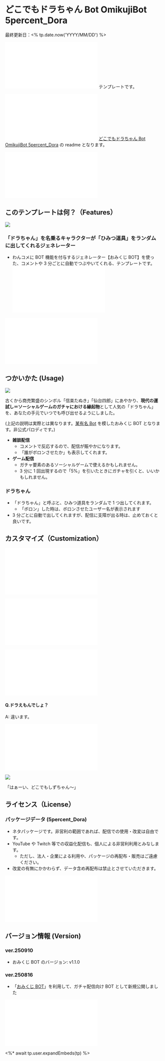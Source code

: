 # どこでもドラちゃん Bot OmikujiBot 5percent_Dora

最終更新日：<% tp.date.now('YYYY/MM/DD') %>

![](/sharedTemplate/intro/intro_11.md) テンプレートです。

![](/sharedTemplate/intro/intro_12.md) [どこでもドラちゃん Bot OmikujiBot 5percent_Dora](https://pintocuru.booth.pm/items/7291931) の readme となります。

![](/sharedTemplate/intro/intro_22_IntroOneComme.md)

## このテンプレートは何？（Features）

![](./images/default.webp)

### 「ドラちゃん」を名乗るキャラクターが「ひみつ道具」をランダムに出してくれるジェネレーター

- わんコメに BOT 機能を付与するジェネレーター【おみくじ BOT】を使った、コメントや 3 分ごとに自動でつぶやいてくれる、テンプレートです。
  ![features_21_InfoOmikujiBotReadMe](/packages/OmikujiBot/template/features/features_21_InfoOmikujiBotReadMe.md)

![Installation_91_OmikujiBotSet](/packages/OmikujiBot/template/installation/Installation_91_OmikujiBotSet.md)

## つかいかた (Usage)

![](./images/250816_1.jpg)

古くから商売繁盛のシンボル「信楽たぬき」「仙台四郎」にあやかり、**現代の運試し＝ソーシャルゲームのガチャにおける縁起物**として人気の「ドラちゃん」を、あなたの手元でいつでも呼び出せるようにしました。

(上記の説明は実際とは異なります。[某有名 Bot](https://x.com/5percent_dora) を模したおみくじ BOT となります。非公式パロディです。)

- **雑談配信**
  - コメントで反応するので、配信が賑やかになります。
  - 「誰がボロンさせたか」も表示してくれます。
- **ゲーム配信**
  - ガチャ要素のあるソーシャルゲームで使えるかもしれません。
  - 3 分に 1 回出現するので「5%」を引いたときにガチャを引くと、いいかもしれません。

### ドラちゃん

- 「ドラちゃん」と呼ぶと、ひみつ道具をランダムで 1 つ出してくれます。
  - 「ボロン」した時は、ボロンさせたユーザー名が表示されます
- 3 分ごとに自動で出してくれますが、配信に支障が出る時は、止めておくと良いです。

## カスタマイズ（Customization）

![customization_21_ConfigEditor](/packages/OmikujiBot/template/customization/customization_21_ConfigEditor.md)

![customization_12_illust](/packages/OmikujiBot/template/customization/customization_12_illust.md)

![faq_91_OmikujiBotSet](/packages/OmikujiBot/template/faq/faq_91_OmikujiBotSet.md)

#### Q.ドラえもんでしょ？

A: 違います。

![troubleshooting_91_OmikujiBotSet](/packages/OmikujiBot/template/troubleshooting/troubleshooting_91_OmikujiBotSet.md)

![](./images/dorachan_konjac_2.webp)

「はぁーい、どこでもしずちゃん～」

## ライセンス（License）

### パッケージデータ (5percent_Dora)

- ネタパッケージです。非営利の範囲であれば、配信での使用・改変は自由です。
- YouTube や Twitch 等での収益化配信も、個人による非営利利用とみなします。
  - ただし、法人・企業による利用や、パッケージの再配布・販売はご遠慮ください。
- 改変の有無にかかわらず、データ含め再配布は禁止とさせていただきます。

![license_11_LicenseApp](/packages/OmikujiBot/template/license/license_11_LicenseApp.md)

## バージョン情報 (Version)

### ver.250910

- おみくじ BOT のバージョン: v1.1.0

### ver.250816

- 「[おみくじ BOT](../../core/OmikujiBot/README.md)」を利用して、ガチャ配信向け BOT として新規公開しました

![credits_99_sesupin](/sharedTemplate/credits/credits_99_sesupin.md)

<%* await tp.user.expandEmbeds(tp) %>
